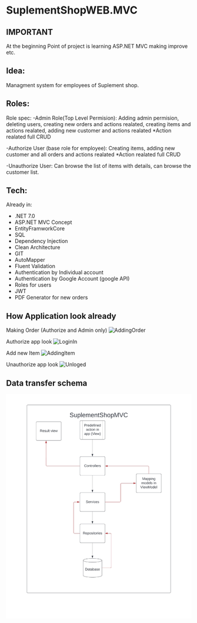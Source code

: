 # SuplementShopWEB.MVC

## IMPORTANT
At the beginning 
Point of project is learning ASP.NET MVC making improve etc. 

## Idea:
Managment system for employees of Suplement shop.

## Roles:
Role spec:
-Admin Role(Top Level Permision): 
Adding admin permision, deleting users, creating new orders and actions realated,
creating items and actions realated, adding new customer and actions realated
*Action realated full CRUD

-Authorize User (base role for employee):
Creating items, adding new customer and all orders and actions realated
*Action realated full CRUD

-Unauthorize User:
Can browse the list of items with details, can browse the customer list. 

## Tech:
Already in: 
- .NET 7.0 
- ASP.NET MVC Concept 
- EntityFramworkCore
- SQL 
- Dependency Injection
- Clean Architecture
- GIT
- AutoMapper
- Fluent Validation
- Authentication by Individual account
- Authentication by Google Account (google API)
- Roles for users
- JWT
- PDF Generator for new orders

## How Application look already
Making Order
(Authorize and Admin only)
![AddingOrder](https://github.com/7LinesOfCode/SuplementShopWEB.MVC/assets/112522740/57999289-48aa-448d-a42d-adfa4e9835af)

Authorize app look
![LoginIn](https://github.com/7LinesOfCode/SuplementShopWEB.MVC/assets/112522740/a255c1d6-9e06-4214-a1a1-5a36e19860ce)

Add new Item 
![AddingItem](https://github.com/7LinesOfCode/SuplementShopWEB.MVC/assets/112522740/d6e3f4f2-a1cc-44eb-9ef5-e79c700ec604)

Unauthorize app look
![Unloged](https://github.com/7LinesOfCode/SuplementShopWEB.MVC/assets/112522740/055c50ff-19ae-463c-bdd1-4cf49d6afc9b)

## Data transfer schema
![Work](IMG-0307.jpg)



